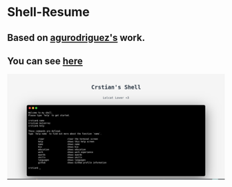 # Shell-Resume
## Based on [agurodriguez's](https://github.com/agurodriguez) work.

## You can see [here](https://shell.crstian.me) 

![Bashresume](https://raw.githubusercontent.com/Crstian19/Shell-Resume/master/Screenshot%20from%202019-10-15%2013-08-21.png)


